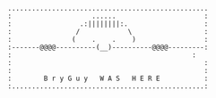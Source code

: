     ..................................................
    :                    ......                      :
    :                 .:||||||||:.                   :
    :                /            \                  :
    :               (    .    .    )                 :
    :-------@@@@----------(__)----------@@@@---------:
    :                                             :
    :                                                :
    :                                                :
    :        B r y G u y   W A S   H E R E           :
    :................................................:
